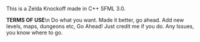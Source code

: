 This is a Zelda Knockoff made in C++ SFML 3.0.

**TERMS OF USE**\n
Do what you want. Made it better, go ahead. Add new levels, maps, dungeons etc, Go Ahead!
Just credit me if you do.
Any Issues, you know where to go.
